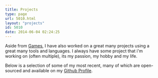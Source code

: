 ```yaml
---
title: Projects
type: page
url: 5010.html
layout: "projects"
id: 5010
date: 2014-06-04 02:24:25
---
```


Aside from [Games](https://www.mikecann.co.uk/games/), I have also worked on a great many projects using a great many tools and languages. I always have some project that i'm working on (often multiple), its my passion, my hobby and my life.

Below is a selection of some of my most recent, many of which are open-sourced and available on my [Github Profile](https://github.com/mikecann).
